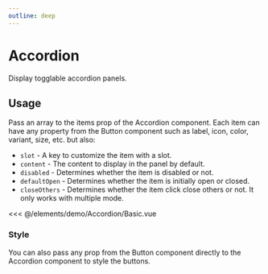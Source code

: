 ```yaml
---
outline: deep
---
```


<script setup>
import Basic from './demo/Accordion/Basic.vue';
import Style from './demo/Accordion/Style.vue';
import Icon from './demo/Accordion/Icon.vue';
import Multiple from './demo/Accordion/Multiple.vue';
import Open from './demo/Accordion/Open.vue';
import Slots from './demo/Accordion/Slots.vue';
import SlotsItem from './demo/Accordion/SlotsItem.vue';
</script>

# Accordion

Display togglable accordion panels.

## Usage

Pass an array to the items prop of the Accordion component. Each item can have any property from the Button component
such as label, icon, color, variant, size, etc. but also:

- `slot` - A key to customize the item with a slot.
- `content` - The content to display in the panel by default.
- `disabled` - Determines whether the item is disabled or not.
- `defaultOpen` - Determines whether the item is initially open or closed.
- `closeOthers` - Determines whether the item click close others or not. It only works with multiple mode.

<DemoContainer>
  <Basic/>
</DemoContainer>

<<< @/elements/demo/Accordion/Basic.vue

### Style

You can also pass any prop from the Button component directly to the Accordion component to style the buttons.

<DemoContainer>
<Style/>
</DemoContainer>

<<< @/elements/demo/Accordion/Style.vue

### Icon

Use any icon from [Iconify](https://icones.js.org/) by setting the `open-icon` and `close-icon` props by using this
pattern:
`icon-[{collection_name}--{icon_name}]` or change it globally in `ui.accordion.default.openIcon` and
`ui.accordion.default.closeIcon`.

You can also set them to `null` to hide the icons.

<DemoContainer>
<Icon/>
</DemoContainer>

<<< @/elements/demo/Accordion/Icon.vue

### Multiple

Use the `multiple` prop to to allow multiple elements to be opened at the same time.


<DemoContainer>
<Multiple/>
</DemoContainer>

<<< @/elements/demo/Accordion/Multiple.vue

### Open

Use the `default-open` prop to open all items by default. Works better when the multiple prop is set to `true`.

<DemoContainer>
<Open/>
</DemoContainer>

<<< @/elements/demo/Accordion/Open.vue

## Slots

You can use slots to customize the buttons and items content of the Accordion.

### `default`

Use the `#default` slot to customize the trigger buttons. You will have access to the `item`, `index`, `open` properties
and
`close` method in the slot scope.

<DemoContainer>
<Slots/>
</DemoContainer>

<<< @/elements/demo/Accordion/Slots.vue

### `item`

Use the `#item` slot to customize the items content or pass a `slot` property to customize a specific item. You will have
access to the `item`, `index`, `open` properties and `close` method in the slot scope.

<DemoContainer>
<SlotsItem/>
</DemoContainer>

<<< @/elements/demo/Accordion/SlotsItem.vue